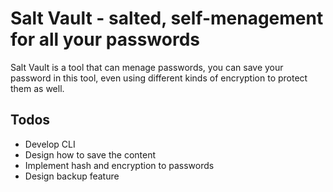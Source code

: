 # Salt Vault - salted, self-menagement for all your passwords

Salt Vault is a tool that can menage passwords, you can save your password in this tool, even using different kinds of encryption to protect them as well.

## Todos

- Develop CLI
- Design how to save the content
- Implement hash and encryption to passwords
- Design backup feature